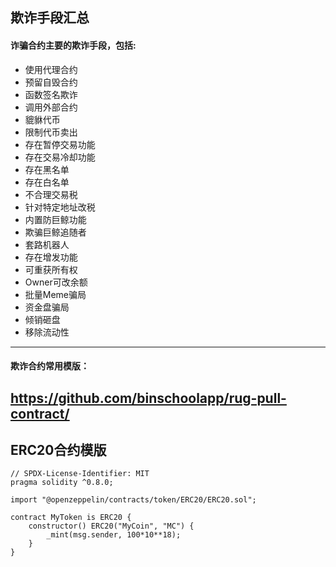 ## 欺诈手段汇总
#### 诈骗合约主要的欺诈手段，包括:
* 使用代理合约
* 预留自毁合约
* 函数签名欺诈
* 调用外部合约
* 貔貅代币
* 限制代币卖出
* 存在暂停交易功能
* 存在交易冷却功能
* 存在黑名单
* 存在白名单
* 不合理交易税
* 针对特定地址改税
* 内置防巨鲸功能
* 欺骗巨鲸追随者
* 套路机器人
* 存在增发功能
* 可重获所有权
* Owner可改余额
* 批量Meme骗局
* 资金盘骗局
* 倾销砸盘
* 移除流动性

----

#### 欺诈合约常用模版：
https://github.com/binschoolapp/rug-pull-contract/
----

## ERC20合约模版
```solidity
// SPDX-License-Identifier: MIT
pragma solidity ^0.8.0;

import "@openzeppelin/contracts/token/ERC20/ERC20.sol";

contract MyToken is ERC20 {
    constructor() ERC20("MyCoin", "MC") {
        _mint(msg.sender, 100*10**18);
    }
}
```


